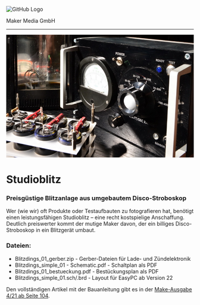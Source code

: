 ![GitHub Logo](http://www.heise.de/make/icons/make_logo.png)

Maker Media GmbH

***

![Picture](https://github.com/MakeMagazinDE/Studioblitz/blob/master/blitzgen_strobo_k.JPG) 

# Studioblitz

### Preisgüstige Blitzanlage aus umgebautem Disco-Stroboskop

Wer (wie wir) oft Produkte oder Testaufbauten zu fotografieren hat, benötigt einen leistungsfähigen Studioblitz – eine recht kostspielige Anschaffung. Deutlich preiswerter kommt der mutige Maker davon, der ein billiges Disco-Stroboskop in ein Blitzgerät umbaut.

### Dateien:

* Blitzdings_01_gerber.zip - Gerber-Dateien für Lade- und Zündelektronik
* Blitzdings_simple_01 - Schematic.pdf - Schaltplan als PDF
* Blitzdings_01_bestueckung.pdf - Bestückungsplan als PDF
* Blitzdings_simple_01.sch/.brd - Layout für EasyPC ab Version 22

Den vollständigen Artikel mit der Bauanleitung gibt es in der [Make-Ausgabe 4/21 ab Seite 104](https://www.heise.de/select/make/2021/4).

